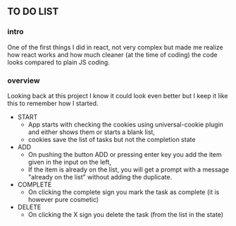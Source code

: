 ## TO DO LIST

### intro

One of the first things I did in react, not very complex but made me realize how react works and how much cleaner (at the time of coding) the code looks compared to plain JS coding. 

### overview

Looking back at this project I know it could look even better but I keep it like this to remember how I started.

* START
  * App starts with checking the cookies using universal-cookie plugin and either shows them or starts a blank list,
  * cookies save the list of tasks but not the completion state
* ADD
  * On pushing the button ADD or pressing enter key you add the item given in the input on the left,
  * If the item is already on the list, you will get a prompt with a message "already on the list" without adding the duplicate.
* COMPLETE
  * On clicking the complete sign you mark the task as complete (it is however pure cosmetic)
* DELETE
  * On clicking the X sign you delete the task (from the list in the state) 
